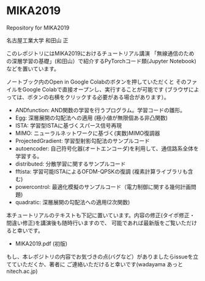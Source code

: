 # MIKA2019
Repository for MIKA2019

名古屋工業大学 和田山 正

このレポジトリにはMIKA2019におけるチュートリアル講演
「無線通信のための深層学習の基礎」(和田山）で紹介するPyTorchコード類(Jupyter Notebook)などを置いています。

ノートブック内のOpen in Google Colabのボタンを押していただくと
そのファイルをGoogle Colabで直接オープンし、実行することが可能です
(ブラウザによっては、ボタンの右横をクリックする必要がある場合があります）。

* ANDfunction: AND関数の学習を行うプログラム。学習コードの雛形。
* Egg: 深層展開の勾配法への適用 (極小値が無限個ある非凸関数)
* ISTA: 学習型ISTAに基づくスパース信号再現
* MIMO: ニューラルネットワークに基づく(実数)MIMO復調器
* ProjectedGradient: 学習型射影勾配法のサンプルコード
* autoencoder: 自己符号化器(オートエンコーダ)を利用して、通信路系全体を学習する。
* distributed: 分散学習に関するサンプルコード
* fftista: 学習可能ISTAによるOFDM-QPSKの復調 (複素計算ライブラリも含む)
* powercontrol: 最適化模擬のサンプルコード（電力制御に関する幾何計画問題) 
* quadratic: 深層展開の勾配法への適用(2次関数)

本チュートリアルのテキストも下記に置いています。内容の修正(タイポ修正・間違い修正)を講演後も随時行いますので、
可能であれば最新版をご覧いただけると幸いです。
* MIKA2019.pdf (初版)

もし、本レポジトリの内容でお気づきの点(バグなど）がありましたらissueを立てていただくか、著者に
ご連絡いただけると幸いです(wadayama あっと nitech.ac.jp)